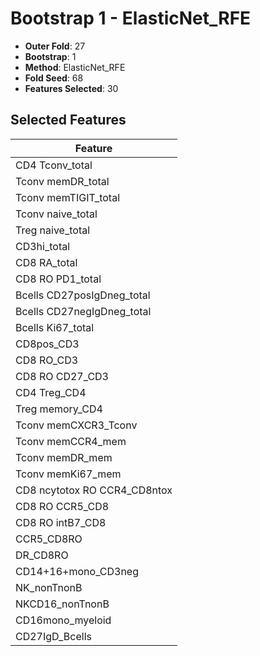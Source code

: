 # Bootstrap 1 - ElasticNet_RFE

- **Outer Fold**: 27
- **Bootstrap**: 1
- **Method**: ElasticNet_RFE
- **Fold Seed**: 68
- **Features Selected**: 30

## Selected Features

| Feature |
|---------|
| CD4 Tconv_total |
| Tconv memDR_total |
| Tconv memTIGIT_total |
| Tconv naive_total |
| Treg naive_total |
| CD3hi_total |
| CD8 RA_total |
| CD8 RO PD1_total |
| Bcells CD27posIgDneg_total |
| Bcells CD27negIgDneg_total |
| Bcells Ki67_total |
| CD8pos_CD3 |
| CD8 RO_CD3 |
| CD8 RO CD27_CD3 |
| CD4 Treg_CD4 |
| Treg memory_CD4 |
| Tconv memCXCR3_Tconv |
| Tconv memCCR4_mem |
| Tconv memDR_mem |
| Tconv memKi67_mem |
| CD8 ncytotox RO CCR4_CD8ntox |
| CD8 RO CCR5_CD8 |
| CD8 RO intB7_CD8 |
| CCR5_CD8RO |
| DR_CD8RO |
| CD14+16+mono_CD3neg |
| NK_nonTnonB |
| NKCD16_nonTnonB |
| CD16mono_myeloid |
| CD27IgD_Bcells |
